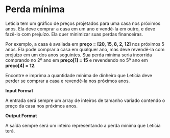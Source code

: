 
# Perda mínima

Letícia tem um gráfico de preços projetados para uma casa nos próximos anos. Ela deve comprar a casa em um ano e vendê-la em outro, e deve fazê-lo com prejuízo. Ela quer minimizar suas perdas financeiras.

Por exemplo, a casa é avaliada em **preço = [20, 15, 8, 2, 12]** nos próximos 5 anos. Ela pode comprar a casa em qualquer ano, mas deve revendê-la com prejuízo em um dos anos seguintes. Sua perda mínima seria incorrida comprando no 2º ano em **preço[1] = 15** e revendendo no 5º ano em **preço[4] = 12**.

Encontre e imprima a quantidade mínima de dinheiro que Letícia deve perder se comprar a casa e revendê-la nos próximos anos.


**Input Format**

A entrada será sempre um array de inteiros de tamanho variado contendo o preço da casa nos próximos anos.



**Output Format**

A saída sempre será um inteiro representando a perda mínima que Letícia terá.

